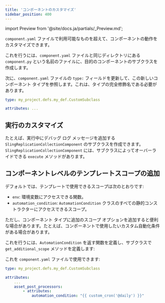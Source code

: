 ```yaml
---
title: 'コンポーネントのカスタマイズ'
sidebar_position: 400
---
```


import Preview from '@site/docs.ja/partials/\_Preview.md';

<Preview />

`component.yaml` ファイルで利用可能なものを超えて、コンポーネントの動作をカスタマイズできます。

これを行うには、`component.yaml` ファイルと同じディレクトリにある `component.py` という名前のファイルに、目的のコンポーネントのサブクラスを作成します。

<CodeExample path="docs_snippets/docs_snippets/guides/components/custom-subclass/basic-subclass.py" language="python" />

次に、`component.yaml` ファイルの `type:` フィールドを更新して、この新しいコンポーネント タイプを参照します。これは、タイプの完全修飾名である必要があります。

```yaml
type: my_project.defs.my_def.CustomSubclass

attributes: ...
```

## 実行のカスタマイズ

たとえば、実行中にデバッグ ログ メッセージを追加する `SlingReplicationCollectionComponent` のサブクラスを作成できます。`SlingReplicationCollectionComponent` には、サブクラスによってオーバーライドできる `execute` メソッドがあります。

<CodeExample path="docs_snippets/docs_snippets/guides/components/custom-subclass/debug-mode.py" language="python" />

## コンポーネントレベルのテンプレートスコープの追加

デフォルトでは、テンプレートで使用できるスコープは次のとおりです:

- `env`: 環境変数にアクセスできる関数。
- `automation_condition`: `AutomationCondition` クラスのすべての静的コンストラクターにアクセスできるスコープ。

ただし、コンポーネント タイプに追加のスコープ オプションを追加すると便利な場合があります。たとえば、コンポーネントで使用したいカスタム自動化条件がある場合があります。

これを行うには、`AutomationCondition` を返す関数を定義し、サブクラスで `get_additional_scope` メソッドを定義します:

<CodeExample path="docs_snippets/docs_snippets/guides/components/custom-subclass/custom-scope.py" language="python" />

これを `component.yaml` ファイルで使用できます:

```yaml
type: my_project.defs.my_def.CustomSubclass

attributes:
    ...
    asset_post_processors:
        - attributes:
            automation_condition: "{{ custom_cron('@daily') }}"
```
